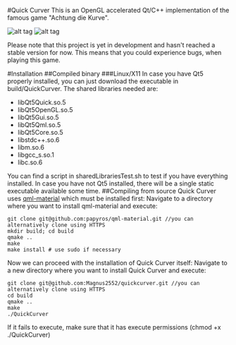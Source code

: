 #Quick Curver
This is an OpenGL accelerated Qt/C++ implementation of the famous game "Achtung die Kurve".

![alt tag](http://i.imgur.com/HTNalqO.png)
![alt tag](http://i.imgur.com/UAROtaY.png)

Please note that this project is yet in development and hasn't reached a stable version for now. This means that you could experience bugs, when playing this game.

#Installation
##Compiled binary
###Linux/X11
In case you have Qt5 properly installed, you can just download the executable in build/QuickCurver. The shared libraries needed are:
* libQt5Quick.so.5
* libQt5OpenGL.so.5
* libQt5Gui.so.5
* libQt5Qml.so.5
* libQt5Core.so.5
* libstdc++.so.6
* libm.so.6
* libgcc_s.so.1
* libc.so.6

You can find a script in sharedLibrariesTest.sh to test if you have everything installed.
In case you have not Qt5 installed, there will be a single static executable available some time.
##Compiling from source
Quick Curver uses [qml-material](https://github.com/papyros/qml-material) which must be installed first:
Navigate to a directory where you want to install qml-material and execute:
```{r, engine='bash', count_lines}
git clone git@github.com:papyros/qml-material.git //you can alternatively clone using HTTPS
mkdir build; cd build
qmake ..
make
make install # use sudo if necessary
```
Now we can proceed with the installation of Quick Curver itself:
Navigate to a new directory where you want to install Quick Curver and execute:
```{r, engine='bash', count_lines}
git clone git@github.com:Magnus2552/quickcurver.git //you can alternatively clone using HTTPS
cd build
qmake ..
make
./QuickCurver
```

If it fails to execute, make sure that it has execute permissions (chmod +x ./QuickCurver)

